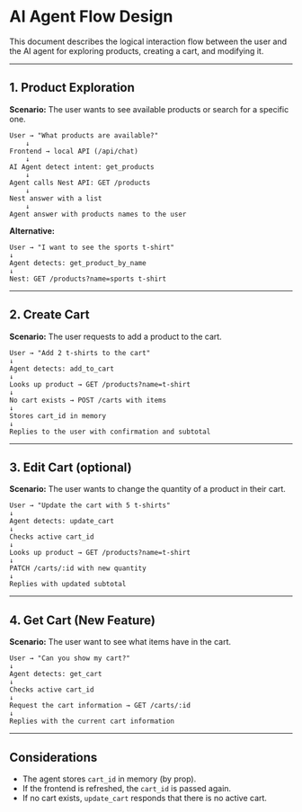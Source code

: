 # AI Agent Flow Design

This document describes the logical interaction flow between the user and the AI agent for exploring products, creating a cart, and modifying it.

---

## 1. Product Exploration

**Scenario:** The user wants to see available products or search for a specific one.

```
User → "What products are available?"
    ↓
Frontend → local API (/api/chat)
    ↓
AI Agent detect intent: get_products
    ↓
Agent calls Nest API: GET /products
    ↓
Nest answer with a list
    ↓
Agent answer with products names to the user
```

**Alternative:**

```
User → "I want to see the sports t-shirt"
↓
Agent detects: get_product_by_name
↓
Nest: GET /products?name=sports t-shirt
```

---

## 2. Create Cart

**Scenario:** The user requests to add a product to the cart.

```
User → "Add 2 t-shirts to the cart"
↓
Agent detects: add_to_cart
↓
Looks up product → GET /products?name=t-shirt
↓
No cart exists → POST /carts with items
↓
Stores cart_id in memory
↓
Replies to the user with confirmation and subtotal
```

---

## 3. Edit Cart (optional)

**Scenario:** The user wants to change the quantity of a product in their cart.

```
User → "Update the cart with 5 t-shirts"
↓
Agent detects: update_cart
↓
Checks active cart_id
↓
Looks up product → GET /products?name=t-shirt
↓
PATCH /carts/:id with new quantity
↓
Replies with updated subtotal
```

---

## 4. Get Cart (New Feature)
**Scenario:** The user want to see what items have in the cart.

```
User → "Can you show my cart?"
↓
Agent detects: get_cart
↓
Checks active cart_id
↓
Request the cart information → GET /carts/:id
↓
Replies with the current cart information
```

---

## Considerations

* The agent stores `cart_id` in memory (by prop).
* If the frontend is refreshed, the `cart_id` is passed again.
* If no cart exists, `update_cart` responds that there is no active cart.